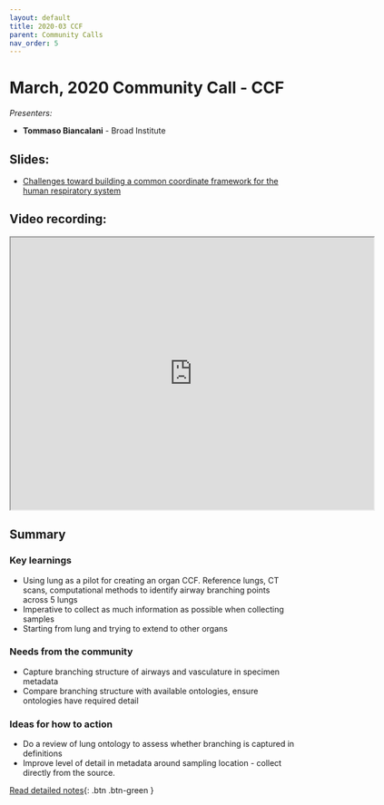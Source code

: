 ```yaml
---
layout: default
title: 2020-03 CCF
parent: Community Calls
nav_order: 5
---
```

<script src="https://kit.fontawesome.com/fc66878563.js" crossorigin="anonymous"></script>
# March, 2020 Community Call - CCF

*Presenters:* 

- **Tommaso Biancalani** - Broad Institute

## <i class="fas fa-chalkboard-teacher"></i> Slides:
- [Challenges toward building a common coordinate framework for the human respiratory system](https://drive.google.com/open?id=1AOxx9xzvoE_BUQ5DO_f3Hb9_eYsQl48L)

## <i class="fas fa-video"></i> Video recording:
<iframe src="https://drive.google.com/file/d/1D_DvoXSyNHpXqtSsVvoX5uXtFfOfJ0-q/preview" width="640" height="480"></iframe>

## Summary

### <i class="fas fa-search"></i> Key learnings

- Using lung as a pilot for creating an organ CCF. Reference lungs, CT scans, computational methods to identify airway branching points across 5 lungs
- Imperative to collect as much information as possible when collecting samples
- Starting from lung and trying to extend to other organs

### <i class="far fa-comment-dots"></i> Needs from the community
- Capture branching structure of airways and vasculature in specimen metadata
- Compare branching structure with available ontologies, ensure ontologies have required detail
  
### <i class="far fa-lightbulb"></i> Ideas for how to action
- Do a review of lung ontology to assess whether branching is captured in definitions
- Improve level of detail in metadata around sampling location - collect directly from the source.

[<i class="fab fa-readme"></i> Read detailed notes](https://docs.google.com/document/d/1SNKp4MffHJy2hCVQKw7xk5PXRcuN5EUozuA8N3xnTis/edit#heading=h.st9cqyv138hw){: .btn .btn-green }
